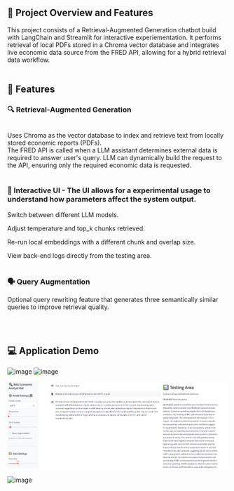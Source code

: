 ## 📝 Project Overview and Features
This project consists of a Retrieval-Augmented Generation chatbot build with LangChain and Streamlit for 
interactive experiementation. It performs retrieval of local PDFs stored in a Chroma vector database
and integrates live economic data source from the FRED API, allowing for a hybrid retrieval data workflow.
<br>
<br>
## 🚀 Features

### 🔍 Retrieval-Augmented Generation
<br>
Uses Chroma as the vector database to index and retrieve text from locally stored economic reports (PDFs).
<br>
The FRED API is called when a LLM assistant determines external data is required to answer user's query. LLM can dynamically build the request to the API, ensuring only the required economic data is requested.

<br>
<br>

### 🧩 Interactive UI - The UI allows for a experimental usage to understand how parameters affect the system output.

Switch between different LLM models.

Adjust temperature and top_k chunks retrieved.

Re-run local embeddings with a different chunk and overlap size.

View back-end logs directly from the testing area.
<br>
<br>
### 🗣️ Query Augmentation

Optional query rewriting feature that generates three semantically similar queries to improve retrieval quality.

<br>
<br>

## 💻 Application Demo

<img width="1763" height="656" alt="image" src="https://github.com/user-attachments/assets/eb7cc8d1-fcc8-4e6d-bdc0-94c68295b441" />

<img width="1438" height="675" alt="image" src="https://github.com/user-attachments/assets/aff8ca2d-c2b7-414d-9a16-219c88ca2aa6" />


![alt text](image.png)

<img width="1900" height="914" alt="image" src="https://github.com/user-attachments/assets/ecb3d67b-d5c0-4a03-8298-2954a7fa2df5" />
